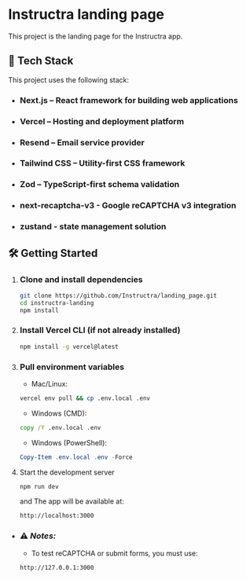 # Instructra landing page

This project is the landing page for the Instructra app.

## 🚀 Tech Stack

This project uses the following stack:

- ### Next.js – React framework for building web applications

- ### Vercel – Hosting and deployment platform

- ### Resend – Email service provider

- ### Tailwind CSS – Utility-first CSS framework

- ### Zod – TypeScript-first schema validation

- ### next-recaptcha-v3 -  Google reCAPTCHA v3 integration

- ### zustand -  state management solution

## 🛠️ Getting Started

1. ### Clone and install dependencies

    ```bash
    git clone https://github.com/Instructra/landing_page.git
    cd instructra-landing
    npm install
    ```

1. ### Install Vercel CLI (if not already installed)

    ```bash
    npm install -g vercel@latest
    ```

1. ### Pull environment variables

    - Mac/Linux:

    ```bash
    vercel env pull && cp .env.local .env
    
    ```

    - Windows (CMD):

    ```cmd
    copy /Y .env.local .env
    ```

    - Windows (PowerShell):

    ```powershell
    Copy-Item .env.local .env -Force
    ```

1. Start the development server

    ```bash
    npm run dev
    ```

    and The app will be available at:

    ```bash
    http://localhost:3000
    ```

- ### ⚠️ *Notes:*

  - To test reCAPTCHA or submit forms, you must use:

  ```bash
  http://127.0.0.1:3000
  ```
